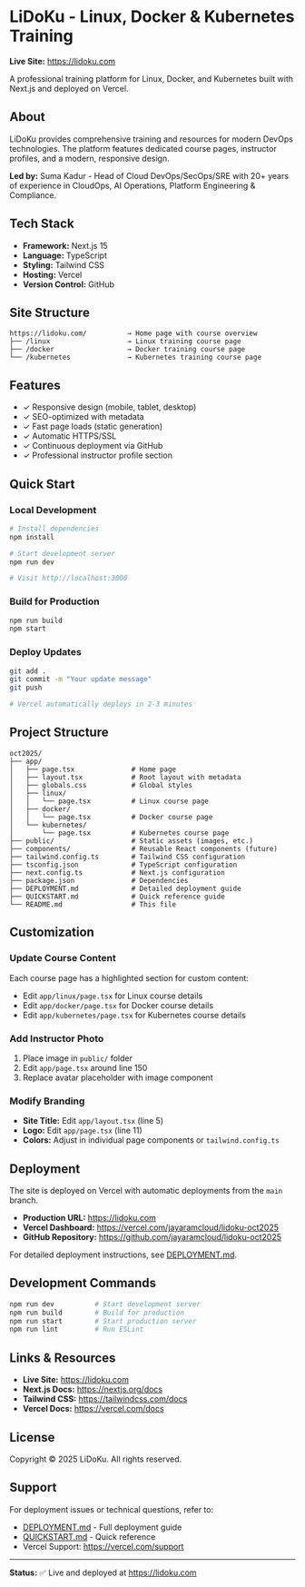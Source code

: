 # LiDoKu - Linux, Docker & Kubernetes Training

**Live Site:** https://lidoku.com

A professional training platform for Linux, Docker, and Kubernetes built with Next.js and deployed on Vercel.

## About

LiDoKu provides comprehensive training and resources for modern DevOps technologies. The platform features dedicated course pages, instructor profiles, and a modern, responsive design.

**Led by:** Suma Kadur - Head of Cloud DevOps/SecOps/SRE with 20+ years of experience in CloudOps, AI Operations, Platform Engineering & Compliance.

## Tech Stack

- **Framework:** Next.js 15
- **Language:** TypeScript
- **Styling:** Tailwind CSS
- **Hosting:** Vercel
- **Version Control:** GitHub

## Site Structure

```
https://lidoku.com/          → Home page with course overview
├── /linux                   → Linux training course page
├── /docker                  → Docker training course page
└── /kubernetes              → Kubernetes training course page
```

## Features

- ✓ Responsive design (mobile, tablet, desktop)
- ✓ SEO-optimized with metadata
- ✓ Fast page loads (static generation)
- ✓ Automatic HTTPS/SSL
- ✓ Continuous deployment via GitHub
- ✓ Professional instructor profile section

## Quick Start

### Local Development

```bash
# Install dependencies
npm install

# Start development server
npm run dev

# Visit http://localhost:3000
```

### Build for Production

```bash
npm run build
npm start
```

### Deploy Updates

```bash
git add .
git commit -m "Your update message"
git push

# Vercel automatically deploys in 2-3 minutes
```

## Project Structure

```
oct2025/
├── app/
│   ├── page.tsx              # Home page
│   ├── layout.tsx            # Root layout with metadata
│   ├── globals.css           # Global styles
│   ├── linux/
│   │   └── page.tsx          # Linux course page
│   ├── docker/
│   │   └── page.tsx          # Docker course page
│   └── kubernetes/
│       └── page.tsx          # Kubernetes course page
├── public/                   # Static assets (images, etc.)
├── components/               # Reusable React components (future)
├── tailwind.config.ts        # Tailwind CSS configuration
├── tsconfig.json             # TypeScript configuration
├── next.config.ts            # Next.js configuration
├── package.json              # Dependencies
├── DEPLOYMENT.md             # Detailed deployment guide
├── QUICKSTART.md             # Quick reference guide
└── README.md                 # This file
```

## Customization

### Update Course Content

Each course page has a highlighted section for custom content:
- Edit `app/linux/page.tsx` for Linux course details
- Edit `app/docker/page.tsx` for Docker course details
- Edit `app/kubernetes/page.tsx` for Kubernetes course details

### Add Instructor Photo

1. Place image in `public/` folder
2. Edit `app/page.tsx` around line 150
3. Replace avatar placeholder with image component

### Modify Branding

- **Site Title:** Edit `app/layout.tsx` (line 5)
- **Logo:** Edit `app/page.tsx` (line 11)
- **Colors:** Adjust in individual page components or `tailwind.config.ts`

## Deployment

The site is deployed on Vercel with automatic deployments from the `main` branch.

- **Production URL:** https://lidoku.com
- **Vercel Dashboard:** https://vercel.com/jayaramcloud/lidoku-oct2025
- **GitHub Repository:** https://github.com/jayaramcloud/lidoku-oct2025

For detailed deployment instructions, see [DEPLOYMENT.md](./DEPLOYMENT.md).

## Development Commands

```bash
npm run dev          # Start development server
npm run build        # Build for production
npm run start        # Start production server
npm run lint         # Run ESLint
```

## Links & Resources

- **Live Site:** https://lidoku.com
- **Next.js Docs:** https://nextjs.org/docs
- **Tailwind CSS:** https://tailwindcss.com/docs
- **Vercel Docs:** https://vercel.com/docs

## License

Copyright © 2025 LiDoKu. All rights reserved.

## Support

For deployment issues or technical questions, refer to:
- [DEPLOYMENT.md](./DEPLOYMENT.md) - Full deployment guide
- [QUICKSTART.md](./QUICKSTART.md) - Quick reference
- Vercel Support: https://vercel.com/support

---

**Status:** ✅ Live and deployed at https://lidoku.com

